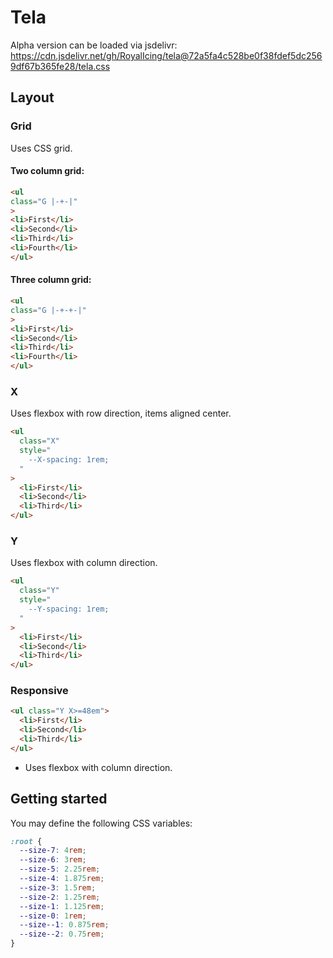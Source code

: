 # Tela

Alpha version can be loaded via jsdelivr: <https://cdn.jsdelivr.net/gh/RoyalIcing/tela@72a5fa4c528be0f38fdef5dc2569df67b365fe28/tela.css>

## Layout

### Grid

Uses CSS grid.

#### Two column grid:

```html
<ul
class="G |-+-|"
>
<li>First</li>
<li>Second</li>
<li>Third</li>
<li>Fourth</li>
</ul>
```

#### Three column grid:

```html
<ul
class="G |-+-+-|"
>
<li>First</li>
<li>Second</li>
<li>Third</li>
<li>Fourth</li>
</ul>
```

### X

Uses flexbox with row direction, items aligned center.

```html
<ul
  class="X"
  style="
    --X-spacing: 1rem;
  "
>
  <li>First</li>
  <li>Second</li>
  <li>Third</li>
</ul>
```

### Y

Uses flexbox with column direction.

```html
<ul
  class="Y"
  style="
    --Y-spacing: 1rem;
  "
>
  <li>First</li>
  <li>Second</li>
  <li>Third</li>
</ul>
```

### Responsive

```html
<ul class="Y X>=48em">
  <li>First</li>
  <li>Second</li>
  <li>Third</li>
</ul>
```

- Uses flexbox with column direction.

## Getting started

You may define the following CSS variables:

```css
:root {
  --size-7: 4rem;
  --size-6: 3rem;
  --size-5: 2.25rem;
  --size-4: 1.875rem;
  --size-3: 1.5rem;
  --size-2: 1.25rem;
  --size-1: 1.125rem;
  --size-0: 1rem;
  --size--1: 0.875rem;
  --size--2: 0.75rem;
}
```
